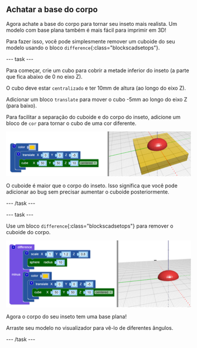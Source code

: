 ## Achatar a base do corpo

Agora achate a base do corpo para tornar seu inseto mais realista. Um modelo com base plana também é mais fácil para imprimir em 3D!

Para fazer isso, você pode simplesmente remover um cuboide do seu modelo usando o bloco `difference`{:class="blockscadsetops"}.

--- task ---

Para começar, crie um cubo para cobrir a metade inferior do inseto (a parte que fica abaixo de 0 no eixo Z).

O cubo deve estar `centralizado` e ter 10mm de altura (ao longo do eixo Z).

Adicionar um bloco `translate` para mover o cubo -5mm ao longo do eixo Z (para baixo).

Para facilitar a separação do cuboide e do corpo do inseto, adicione um bloco de `cor` para tornar o cubo de uma cor diferente.

![screenshot](images/bug-body-cuboid.png)

O cuboide é maior que o corpo do inseto. Isso significa que você pode adicionar ao bug sem precisar aumentar o cuboide posteriormente.

--- /task ---

--- task ---

Use um bloco `difference`{:class="blockscadsetops"} para remover o cuboide do corpo.

![screenshot](images/bug-difference.png)

Agora o corpo do seu inseto tem uma base plana!

Arraste seu modelo no visualizador para vê-lo de diferentes ângulos.

--- /task ---



  
